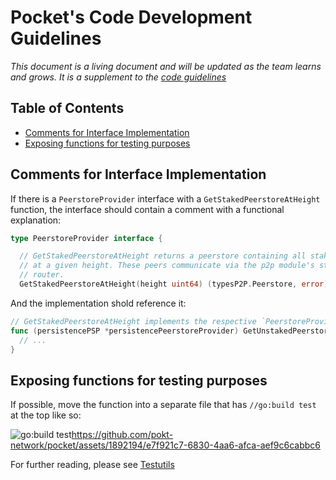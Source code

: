# Pocket's Code Development Guidelines <!-- omit in toc -->

_This document is a living document and will be updated as the team learns and grows. It is a supplement to the [code guidelines](./CODE_GUIDELINES.md)_

## Table of Contents <!-- omit in toc -->

- [Comments for Interface Implementation](#comments-for-interface-implementation)
- [Exposing functions for testing purposes](#exposing-functions-for-testing-purposes)

## Comments for Interface Implementation

If there is a `PeerstoreProvider` interface with a `GetStakedPeerstoreAtHeight` function, the interface should contain a comment with a functional explanation:

```go
type PeerstoreProvider interface {

  // GetStakedPeerstoreAtHeight returns a peerstore containing all staked peers
  // at a given height. These peers communicate via the p2p module's staked actor
  // router.
  GetStakedPeerstoreAtHeight(height uint64) (typesP2P.Peerstore, error)
```

And the implementation shold reference it:

```go
// GetStakedPeerstoreAtHeight implements the respective `PeerstoreProvider` interface method.
func (persistencePSP *persistencePeerstoreProvider) GetUnstakedPeerstore() (typesP2P.Peerstore, error) {
  // ...
}
```

## Exposing functions for testing purposes

If possible, move the function into a separate file that has `//go:build test` at the top like so:

![go:build test](https://github.com/pokt-network/pocket/assets/1892194/e7f921c7-6830-4aa6-afca-aef9c6cabbc6)https://github.com/pokt-network/pocket/assets/1892194/e7f921c7-6830-4aa6-afca-aef9c6cabbc6

For further reading, please see [Testutils](https://www.notion.so/pocketnetwork/Testutils-9cba9010e18447248e9daa8a3b87e3f2)
